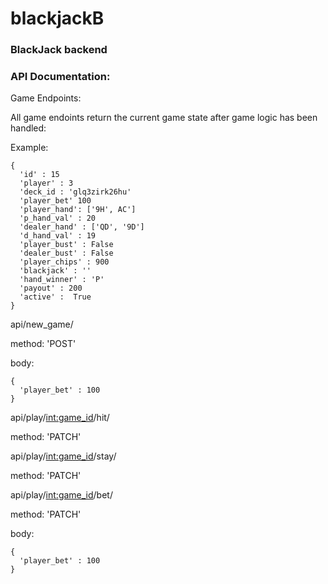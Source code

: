 # blackjackB
### BlackJack backend

### API Documentation:

Game Endpoints:

All game endoints return the current game state after game logic has been handled:


Example:
```
{
  'id' : 15
  'player' : 3
  'deck_id : 'glq3zirk26hu'
  'player_bet' 100
  'player_hand': ['9H', AC']
  'p_hand_val' : 20
  'dealer_hand' : ['QD', '9D']
  'd_hand_val' : 19
  'player_bust' : False
  'dealer_bust' : False
  'player_chips' : 900
  'blackjack' : ''
  'hand_winner' : 'P'
  'payout' : 200
  'active' :  True
}
```


api/new_game/

method: 'POST'

body:
```
{
  'player_bet' : 100
}
```

api/play/<int:game_id>/hit/

method: 'PATCH'

api/play/<int:game_id>/stay/

method: 'PATCH'

api/play/<int:game_id>/bet/

method: 'PATCH'

body:
```
{
  'player_bet' : 100
}
```


